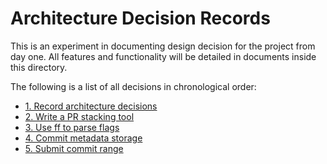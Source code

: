 # Architecture Decision Records

This is an experiment in documenting design decision for the project from day
one. All features and functionality will be detailed in documents inside this
directory.

The following is a list of all decisions in chronological order:

* [1. Record architecture decisions](0001-record-architecture-decisions.md)
* [2. Write a PR stacking tool](0002-write-a-pr-stacking-tool.md)
* [3. Use ff to parse flags](0003-use-ff-to-parse-flags.md)
* [4. Commit metadata storage](0004-commit-metadata-storage.md)
* [5. Submit commit range](0005-submit-commit-range.md)
